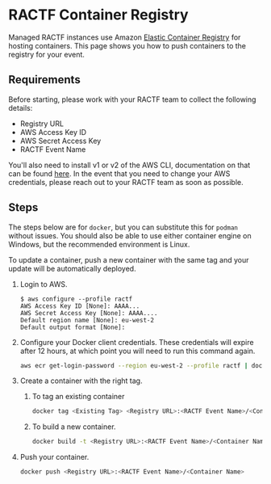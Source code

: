 # RACTF Container Registry

Managed RACTF instances use Amazon [Elastic Container Registry](https://aws.amazon.com/ecr/) for hosting containers. This page shows you how to push containers to the registry for your event.

## Requirements

Before starting, please work with your RACTF team to collect the following details:

* Registry URL
* AWS Access Key ID
* AWS Secret Access Key
* RACTF Event Name

You'll also need to install v1 or v2 of the AWS CLI, documentation on that can be found [here](https://docs.aws.amazon.com/cli/latest/userguide/getting-started-install.html). In the event that you need to change your AWS credentials, please reach out to your RACTF team as soon as possible.

## Steps

The steps below are for `docker`, but you can substitute this for `podman` without issues. You should also be able to use either container engine on Windows, but the recommended environment is Linux.

To update a container, push a new container with the same tag and your update will be automatically deployed.

1. Login to AWS.

   ```shell
   $ aws configure --profile ractf
   AWS Access Key ID [None]: AAAA...
   AWS Secret Access Key [None]: AAAA....
   Default region name [None]: eu-west-2
   Default output format [None]:
   ```

2. Configure your Docker client credentials. These credentials will expire after 12 hours, at which point you will need to run this command again.

   ```bash
   aws ecr get-login-password --region eu-west-2 --profile ractf | docker login --username AWS --password-stdin <Registry URL>
   ```

3. Create a container with the right tag.

   1. To tag an existing container

      ```bash
      docker tag <Existing Tag> <Registry URL>:<RACTF Event Name>/<Container Name>
      ```

   2. To build a new container.

      ```bash
      docker build -t <Registry URL>:<RACTF Event Name>/<Container Name> .
      ```

4. Push your container.

   ```bash
   docker push <Registry URL>:<RACTF Event Name>/<Container Name>
   ```
